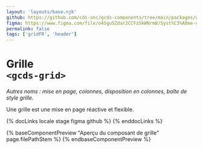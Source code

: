 ```yaml
---
layout: 'layouts/base.njk'
github: https://github.com/cds-snc/gcds-components/tree/main/packages/web/src/components/gcds-grid
figma: https://www.figma.com/file/o4SguSZdar2CCFzSkWNrmB/Syst%C3%A8me-de-design-GC?type=design&node-id=48-9883&mode=design&t=1DaL24vHpjRRfHHm-0
permalink: false
tags: ['gridFR', 'header']
---
```


# Grille <br>`<gcds-grid>`

_Autres noms : mise en page, colonnes, disposition en colonnes, boîte de style grille._

Une grille est une mise en page réactive et flexible.

{% docLinks locale stage figma github %}
{% enddocLinks %}

{% baseComponentPreview "Aperçu du composant de grille" page.filePathStem %}
{% endbaseComponentPreview %}
